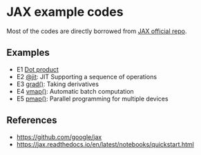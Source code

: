 # JAX example codes

Most of the codes are directly borrowed from [JAX official repo](https://github.com/google/jax).

## Examples
- E1 [Dot product](https://github.com/hyungkwonko/jax-tutorial/blob/main/e1_dot_product.py)
- E2 [@jit](https://github.com/hyungkwonko/jax-tutorial/blob/main/e2_jit.py): JIT Supporting a sequence of operations
- E3 [grad()](https://github.com/hyungkwonko/jax-tutorial/blob/main/e3_grad.py): Taking derivatives
- E4 [vmap()](https://github.com/hyungkwonko/jax-tutorial/blob/main/e4_vmap.py): Automatic batch computation
- E5 [pmap()](https://github.com/hyungkwonko/jax-tutorial/blob/main/e5_pmap.py): Parallel programming for multiple devices

## References
- https://github.com/google/jax
- https://jax.readthedocs.io/en/latest/notebooks/quickstart.html
